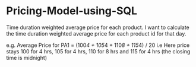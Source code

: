# Pricing-Model-using-SQL
Time duration weighted average price for each product.
I want to calculate the time duration weighted average price for each product id for that day.

e.g. Average Price for PA1 = (100*4 + 105*4 + 110*8 + 115*4) / 20
i.e Here price stays 100 for 4 hrs, 105 for 4 hrs, 110 for 8 hrs and 115 for 4 hrs (the closing time is midnight)
